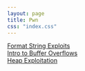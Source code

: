 ```yaml
---
layout: page
title: Pwn
css: "index.css"
---
```


<div>
    <a href="/notes/pwn/format_strings">Format String Exploits</a>
</div>
<div>
    <a href="/notes/pwn/userland_stack">Intro to Buffer Overflows</a>
</div>
<div>
    <a href="/notes/pwn/heap-exploitation">Heap Exploitation</a>
</div>
